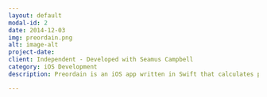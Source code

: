 ```yaml
---
layout: default
modal-id: 2
date: 2014-12-03
img: preordain.png
alt: image-alt
project-date:
client: Independent - Developed with Seamus Campbell
category: iOS Development
description: Preordain is an iOS app written in Swift that calculates probability distributions for cards games, such as Magic the Gathering and Poker. You enter the number of cards in the deck, the number of good cards, and the number of cards you are drawing, then Preordain calculates the probability of drawing each possible number of good cards. (<a href="https://itunes.apple.com/us/app/preordain/id940935162">iOS app</a> | <a href="https://bitbucket.org/draftpdx/handcalc/src">Source</a>)

---
```

